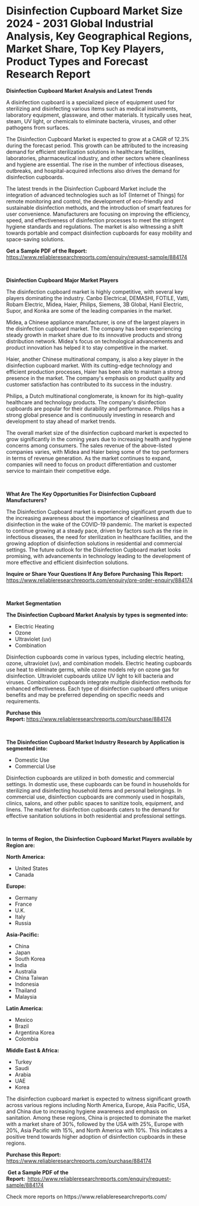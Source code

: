 <p><h1>Disinfection Cupboard Market Size 2024 - 2031 Global Industrial Analysis, Key Geographical Regions, Market Share, Top Key Players, Product Types and Forecast Research Report</h1></p><p><strong>Disinfection Cupboard Market Analysis and Latest Trends</strong></p>
<p><p>A disinfection cupboard is a specialized piece of equipment used for sterilizing and disinfecting various items such as medical instruments, laboratory equipment, glassware, and other materials. It typically uses heat, steam, UV light, or chemicals to eliminate bacteria, viruses, and other pathogens from surfaces.</p><p>The Disinfection Cupboard Market is expected to grow at a CAGR of 12.3% during the forecast period. This growth can be attributed to the increasing demand for efficient sterilization solutions in healthcare facilities, laboratories, pharmaceutical industry, and other sectors where cleanliness and hygiene are essential. The rise in the number of infectious diseases, outbreaks, and hospital-acquired infections also drives the demand for disinfection cupboards.</p><p>The latest trends in the Disinfection Cupboard Market include the integration of advanced technologies such as IoT (Internet of Things) for remote monitoring and control, the development of eco-friendly and sustainable disinfection methods, and the introduction of smart features for user convenience. Manufacturers are focusing on improving the efficiency, speed, and effectiveness of disinfection processes to meet the stringent hygiene standards and regulations. The market is also witnessing a shift towards portable and compact disinfection cupboards for easy mobility and space-saving solutions.</p></p>
<p><strong>Get a Sample PDF of the Report:&nbsp;</strong> <a href="https://www.reliableresearchreports.com/enquiry/request-sample/884174">https://www.reliableresearchreports.com/enquiry/request-sample/884174</a></p>
<p>&nbsp;</p>
<p><strong>Disinfection Cupboard Major Market Players</strong></p>
<p><p>The disinfection cupboard market is highly competitive, with several key players dominating the industry. Canbo Electrical, DEMASHI, FOTILE, Vatti, Robam Electric, Midea, Haier, Philips, Siemens, 3B Global, Hanil Electric, Supor, and Konka are some of the leading companies in the market.</p><p>Midea, a Chinese appliance manufacturer, is one of the largest players in the disinfection cupboard market. The company has been experiencing steady growth in market share due to its innovative products and strong distribution network. Midea's focus on technological advancements and product innovation has helped it to stay competitive in the market.</p><p>Haier, another Chinese multinational company, is also a key player in the disinfection cupboard market. With its cutting-edge technology and efficient production processes, Haier has been able to maintain a strong presence in the market. The company's emphasis on product quality and customer satisfaction has contributed to its success in the industry.</p><p>Philips, a Dutch multinational conglomerate, is known for its high-quality healthcare and technology products. The company's disinfection cupboards are popular for their durability and performance. Philips has a strong global presence and is continuously investing in research and development to stay ahead of market trends.</p><p>The overall market size of the disinfection cupboard market is expected to grow significantly in the coming years due to increasing health and hygiene concerns among consumers. The sales revenue of the above-listed companies varies, with Midea and Haier being some of the top performers in terms of revenue generation. As the market continues to expand, companies will need to focus on product differentiation and customer service to maintain their competitive edge.</p></p>
<p>&nbsp;</p>
<p><strong>What Are The Key Opportunities For Disinfection Cupboard Manufacturers?</strong></p>
<p><p>The Disinfection Cupboard market is experiencing significant growth due to the increasing awareness about the importance of cleanliness and disinfection in the wake of the COVID-19 pandemic. The market is expected to continue growing at a steady pace, driven by factors such as the rise in infectious diseases, the need for sterilization in healthcare facilities, and the growing adoption of disinfection solutions in residential and commercial settings. The future outlook for the Disinfection Cupboard market looks promising, with advancements in technology leading to the development of more effective and efficient disinfection solutions.</p></p>
<p><strong>Inquire or Share Your Questions If Any Before Purchasing This Report:</strong> <a href="https://www.reliableresearchreports.com/enquiry/pre-order-enquiry/884174">https://www.reliableresearchreports.com/enquiry/pre-order-enquiry/884174</a></p>
<p>&nbsp;</p>
<p><strong>Market Segmentation</strong></p>
<p><strong>The Disinfection Cupboard Market Analysis by types is segmented into:</strong></p>
<p><ul><li>Electric Heating</li><li>Ozone</li><li>Ultraviolet (uv)</li><li>Combination</li></ul></p>
<p><p>Disinfection cupboards come in various types, including electric heating, ozone, ultraviolet (uv), and combination models. Electric heating cupboards use heat to eliminate germs, while ozone models rely on ozone gas for disinfection. Ultraviolet cupboards utilize UV light to kill bacteria and viruses. Combination cupboards integrate multiple disinfection methods for enhanced effectiveness. Each type of disinfection cupboard offers unique benefits and may be preferred depending on specific needs and requirements.</p></p>
<p><strong>Purchase this Report:&nbsp;</strong><a href="https://www.reliableresearchreports.com/purchase/884174">https://www.reliableresearchreports.com/purchase/884174</a></p>
<p>&nbsp;</p>
<p><strong>The Disinfection Cupboard Market Industry Research by Application is segmented into:</strong></p>
<p><ul><li>Domestic Use</li><li>Commercial Use</li></ul></p>
<p><p>Disinfection cupboards are utilized in both domestic and commercial settings. In domestic use, these cupboards can be found in households for sterilizing and disinfecting household items and personal belongings. In commercial use, disinfection cupboards are commonly used in hospitals, clinics, salons, and other public spaces to sanitize tools, equipment, and linens. The market for disinfection cupboards caters to the demand for effective sanitation solutions in both residential and professional settings.</p></p>
<p>&nbsp;</p>
<p><strong>In terms of Region, the Disinfection Cupboard Market Players available by Region are:</strong></p>
<p>
    <p> <strong> North America: </strong>
        <ul>
            <li>United States</li>
            <li>Canada</li>
        </ul>
        </p> 
    <p> <strong> Europe: </strong>
        <ul>
            <li>Germany</li>
            <li>France</li>
            <li>U.K.</li>
            <li>Italy</li>
            <li>Russia</li>
        </ul>
        </p> 
    <p> <strong> Asia-Pacific: </strong>
        <ul>
            <li>China</li>
            <li>Japan</li>
            <li>South Korea</li>
            <li>India</li>
            <li>Australia</li>
            <li>China Taiwan</li>
            <li>Indonesia</li>
            <li>Thailand</li>
            <li>Malaysia</li>
        </ul>
        </p> 
    <p> <strong> Latin America: </strong>
        <ul>
            <li>Mexico</li>
            <li>Brazil</li>
            <li>Argentina Korea</li>
            <li>Colombia</li>
        </ul>
        </p> 
    <p> <strong> Middle East & Africa: </strong>
        <ul>
            <li>Turkey</li>
            <li>Saudi</li>
            <li>Arabia</li>
            <li>UAE</li>
            <li>Korea</li>
        </ul>
    </p>
    </p>
<p><p>The disinfection cupboard market is expected to witness significant growth across various regions including North America, Europe, Asia Pacific, USA, and China due to increasing hygiene awareness and emphasis on sanitation. Among these regions, China is projected to dominate the market with a market share of 30%, followed by the USA with 25%, Europe with 20%, Asia Pacific with 15%, and North America with 10%. This indicates a positive trend towards higher adoption of disinfection cupboards in these regions.</p></p>
<p><strong>Purchase this Report: </strong><a href="https://www.reliableresearchreports.com/purchase/884174">https://www.reliableresearchreports.com/purchase/884174</a></p>
<p>&nbsp;<strong>Get a Sample PDF of the Report:&nbsp;&nbsp;</strong><a href="https://www.reliableresearchreports.com/enquiry/request-sample/884174">https://www.reliableresearchreports.com/enquiry/request-sample/884174</a></p>
<p><strong></strong></p>
<p>Check more reports on https://www.reliableresearchreports.com/</p>